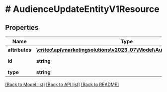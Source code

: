 # # AudienceUpdateEntityV1Resource

## Properties

Name | Type | Description | Notes
------------ | ------------- | ------------- | -------------
**attributes** | [**\criteo\api\marketingsolutions\v2023_07\Model\AudienceUpdateEntityV1**](AudienceUpdateEntityV1.md) |  | [optional]
**id** | **string** | Id of the entity | [optional]
**type** | **string** |  | [optional]

[[Back to Model list]](../../README.md#models) [[Back to API list]](../../README.md#endpoints) [[Back to README]](../../README.md)
